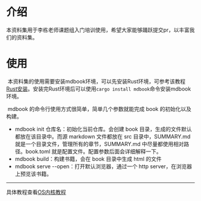 # 介绍

​        本资料集用于李栋老师课题组入门培训使用，希望大家能够踊跃提交pr，以丰富我们的资料集。



# 使用

​        本资料集的使用需要安装mdbook环境，可以先安装Rust环境，可参考该教程[Rust安装](./setup/Rust安装.md)。安装完Rust环境后可以使用`cargo install mdbook`命令安装mdbook环境。

​        mdbook 的命令行使用方式很简单，简单几个参数就能完成 book 的初始化以及构建。

- mdbook init 仓库名：初始化当前仓库。会创建 book 目录，生成的文件默认都放在该目录中。而源 markdown 文件都放在 src 目录中，SUMMARY.md 就是一个目录文件，管理所有的章节，SUMMARY.md 中尽量都使用相对路径。book.toml 就是配置文件。配置参数后面会详细解释一下。
- mdbook build：构建书籍，会在 book 目录中生成 html 的文件
- mdbook serve --open：打开默认浏览器，通过一个 http server，在浏览器上预览该书籍。

------

具体教程查看[OS内核教程](./src/README.md)
